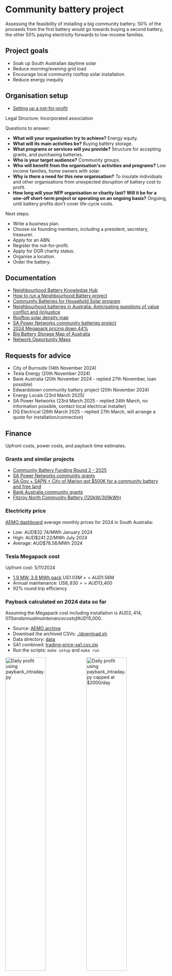 # Community battery project
Assessing the feasibility of installing a big community battery. 50% of the proceeds from the first battery would go towards buying a second battery, the other 50% paying electricity forwards to low-income families.

## Project goals
* Soak up South Australian daytime solar
* Reduce morning/evening grid load
* Encourage local community rooftop solar installation
* Reduce energy inequity

## Organisation setup
* [Setting up a not-for-profit](https://www.ato.gov.au/businesses-and-organisations/not-for-profit-organisations/getting-started/starting-an-nfp)

Legal Structure: Incorporated association

Questions to answer:
* **What will your organisation try to achieve?** Energy equity.
* **What will its main activities be?** Buying battery storage.
* **What programs or services will you provide?** Structure for accepting grants, and purchasing batteries.
* **Who is your target audience?** Community groups.
* **Who will benefit from the organisation's activities and programs?** Low income families, home owners with solar.
* **Why is there a need for this new organisation?** To insulate individuals and other organisations from unexpected disruption of battery cost to profit.
* **How long will your NFP organisation or charity last? Will it be for a one-off short-term project or operating on an ongoing basis?** Ongoing, until battery profits don't cover life-cycle costs.

Next steps:
* Write a business plan.
* Choose six founding members, including a president, secretary, treasurer.
* Apply for an ABN.
* Register the not-for-profit.
* Apply for DGR charity status.
* Organise a location.
* Order the battery.

## Documentation
* [Neighbourhood Battery Knowledge Hub](https://bsgip.com/knowledge-hub-landing-page/)
* [How to run a Neighbourhood Battery project](https://www.energy.vic.gov.au/grants/neighbourhood-batteries/how-to-run-a-neighbourhood-battery-project)
* [Community Batteries for Household Solar program](https://www.dcceew.gov.au/energy/renewable/community-batteries)
* [Neighbourhood batteries in Australia: Anticipating questions of value conflict and (in)justice](https://www.researchgate.net/publication/359314754_Neighbourhood_batteries_in_Australia_Anticipating_questions_of_value_conflict_and_injustice)
* [Rooftop solar density map](https://pv-map.apvi.org.au/historical#11/-34.9383/138.5898)
* [SA Power Networks community batteries project](https://www.talkingpower.com.au/community-batteries-project)
* [2024 Megapack pricing down 44%](https://www.pv-magazine-australia.com/2024/07/08/tesla-battery-deployment-up-157-megapack-pricing-down-44/)
* [Big Battery Storage Map of Australia](https://reneweconomy.com.au/big-battery-storage-map-of-australia/)
* [Network Opportunity Maps](https://www.energynetworks.com.au/projects/network-opportunity-maps/accessing-the-network-opportunity-maps/)

## Requests for advice
* City of Burnside (14th November 2024)
* Tesla Energy (20th November 2024)
* Bank Australia (20th November 2024 - replied 27th November, loan possible)
* Edwardstown community battery project (20th November 2024)
* Energy Locals (23rd March 2025)
* SA Power Networks (23rd March 2025 - replied 24th March, no information possible, contact local electrical installer)
* DQ Electrical (26th March 2025 - replied 27th March, will arrange a quote for installation/connection)

## Finance
Upfront costs, power costs, and payback time estimates.

### Grants and similar projects
* [Community Battery Funding Round 2 - 2025](https://arena.gov.au/news/arena-funds-national-community-battery-roll-out/)
* [SA Power Networks community grants](https://www.sapowernetworks.com.au/about-us/community/communitygrants/)
* [SA Gov + SAPN + City of Marion got $500K for a community battery and free land](https://www.makingmarion.com.au/edwardstown-community-battery)
* [Bank Australia community grants](https://www.bankaust.com.au/community-customer-grants)
* [Fitzroy North Community Battery (120kW/309kWh)](https://www.yef.org.au/app/uploads/2025/01/FN1-Year-2-Performance-Report.pdf)

### Electricity price
[AEMO dashboard](https://aemo.com.au/en/energy-systems/electricity/national-electricity-market-nem/data-nem/data-dashboard-nem) average monthly prices for 2024 in South Australia:
* Low: AUD$32.74/MWh January 2024
* High: AUD$241.22/MWh July 2024
* Average: AUD$78.56/MWh 2024

### Tesla Megapack cost
Upfront cost: 5/11/2024
* [1.9 MW, 3.9 MWh pack](https://www.tesla.com/megapack/design) US$1.03M == ~AUD$1.56M
* Annual maintenance: US$8,830 == ~AUD$13,400
* 92% round trip efficiency

### Payback calculated on 2024 data so far
Assuming the Megapack cost including installation is AUD$2,414,070 and annual maintenance cost of AUD$15,000.
* Source: [AEMO archive](https://visualisations.aemo.com.au/aemo/nemweb/index.html#mms-data-model)
* Download the archived CSVs: [./download.sh](data/download.sh)
* Data directory: [data](data)
* SA1 combined: [trading-price-sa1.csv.zip](data/trading-price-sa1.csv.zip)
* Run the scripts: `make setup` and `make run`

<img src="payback_intraday.png" width="50%" alt="Daily profit using payback_intraday.py" title="Daily profit using payback_intraday.py" /><img src="payback_intraday_capped.png" width="50%" alt="Daily profit using payback_intraday.py capped at $2000/day" title="Daily profit using payback_intraday.py capped at $2000/day" />
<img src="payback_intraday_loan.png" width="100%" alt="Load replayments vs monthly profit" title="Load replayments vs monthly profit" />
<img src="payback_intraday_battery_count_over_time.png" width="100%" alt="Battery count vs cash over 10 years" title="Battery count vs cash over 10 years" />

**Output**:

```bash
venv/bin/python payback.py
===========================
Morning and evening sell...
===========================
Daily Profit: 518.7313512848538
Annual Profit: 189336.94321897163
Payback Period (years): 13.847151128305988


venv/bin/python payback_evening_only.py
====================
Evening sell only...
====================
Optimized Buy Hour: 13
Optimized Sell Hour: 18
Daily Profit (Single Buy/Sell): 1042.7980279017715
Annual Profit (Single Buy/Sell): 380621.2801841466
Payback Period (years, Single Buy/Sell): 6.602651789808689


venv/bin/python payback_evening_morning_optional.py
=========================================================================
Evening sell, and morning if the price overnight is less than $100/MWh...
=========================================================================
Optimized Buy Hour (Midday): 13
Optimized Sell Hour (Evening): 18
Overnight Charging: True
Daily Profit (Including Morning Sell): 1182.5245546915573
Annual Profit: 431621.4624624184
Payback Period (years): 5.794396634613519


venv/bin/python payback_intraday.py

Buy Actions Log (first 10):
Buy at -61.93 AUD/MWh, Amount: 0.78 MWh, Battery State: 0.78 MWh
Buy at -63.01 AUD/MWh, Amount: 0.78 MWh, Battery State: 1.56 MWh
Buy at -61.93 AUD/MWh, Amount: 0.78 MWh, Battery State: 2.34 MWh
Buy at -63.01 AUD/MWh, Amount: 0.78 MWh, Battery State: 3.12 MWh
Buy at -87.72 AUD/MWh, Amount: 0.78 MWh, Battery State: 3.90 MWh
Buy at -61.93 AUD/MWh, Amount: 0.78 MWh, Battery State: 0.78 MWh
Buy at -61.93 AUD/MWh, Amount: 0.78 MWh, Battery State: 1.56 MWh
Buy at -61.93 AUD/MWh, Amount: 0.78 MWh, Battery State: 2.34 MWh
Buy at -63.01 AUD/MWh, Amount: 0.78 MWh, Battery State: 3.12 MWh
Buy at -63.01 AUD/MWh, Amount: 0.78 MWh, Battery State: 3.90 MWh

Sell Actions Log (first 10):
Sell at 108.59 AUD/MWh, Amount: 0.78 MWh, Battery State: 3.12 MWh
Sell at 120.89 AUD/MWh, Amount: 0.78 MWh, Battery State: 2.34 MWh
Sell at 126.35 AUD/MWh, Amount: 0.78 MWh, Battery State: 1.56 MWh
Sell at 108.39 AUD/MWh, Amount: 0.78 MWh, Battery State: 0.78 MWh
Sell at 103.77 AUD/MWh, Amount: 0.78 MWh, Battery State: 0.00 MWh
Sell at 106.11 AUD/MWh, Amount: 0.78 MWh, Battery State: 3.12 MWh
Sell at 109.71 AUD/MWh, Amount: 0.78 MWh, Battery State: 2.34 MWh
Sell at 108.66 AUD/MWh, Amount: 0.78 MWh, Battery State: 1.56 MWh
Sell at 104.58 AUD/MWh, Amount: 0.78 MWh, Battery State: 0.78 MWh
Sell at 104.07 AUD/MWh, Amount: 0.78 MWh, Battery State: 0.00 MWh

Daily Summary Log (first 10):
Date: 2023-01-02, Total Buy: 11.70 MWh, Total Buy Cost: -789.52 AUD, Total Sell: 11.70 MWh, Total Sell Revenue: 1291.53 AUD, Daily Profit: 2081.05 AUD
Date: 2023-01-03, Total Buy: 5.46 MWh, Total Buy Cost: -356.97 AUD, Total Sell: 1.56 MWh, Total Sell Revenue: 161.92 AUD, Daily Profit: 518.89 AUD
Date: 2023-01-01, Total Buy: 3.90 MWh, Total Buy Cost: -199.18 AUD, Total Sell: 7.80 MWh, Total Sell Revenue: 1165.24 AUD, Daily Profit: 1364.42 AUD
Date: 2023-01-04, Total Buy: 15.60 MWh, Total Buy Cost: -1099.11 AUD, Total Sell: 14.04 MWh, Total Sell Revenue: 453.27 AUD, Daily Profit: 1552.37 AUD
Date: 2023-01-05, Total Buy: 7.02 MWh, Total Buy Cost: -488.65 AUD, Total Sell: 5.46 MWh, Total Sell Revenue: 207.86 AUD, Daily Profit: 696.51 AUD
Date: 2023-01-06, Total Buy: 4.68 MWh, Total Buy Cost: -526.35 AUD, Total Sell: 3.90 MWh, Total Sell Revenue: 255.68 AUD, Daily Profit: 782.04 AUD
Date: 2023-01-08, Total Buy: 5.46 MWh, Total Buy Cost: -309.56 AUD, Total Sell: 9.36 MWh, Total Sell Revenue: 3977.25 AUD, Daily Profit: 4286.81 AUD
Date: 2023-01-07, Total Buy: 7.02 MWh, Total Buy Cost: -565.63 AUD, Total Sell: 7.02 MWh, Total Sell Revenue: 4628.17 AUD, Daily Profit: 5193.80 AUD
Date: 2023-01-09, Total Buy: 6.24 MWh, Total Buy Cost: -239.65 AUD, Total Sell: 2.34 MWh, Total Sell Revenue: 295.96 AUD, Daily Profit: 535.60 AUD
Date: 2023-01-12, Total Buy: 5.46 MWh, Total Buy Cost: 215.94 AUD, Total Sell: 5.46 MWh, Total Sell Revenue: 960.87 AUD, Daily Profit: 744.92 AUD

====================================
Intraday Arbitrage Strategy Results:
====================================
Total Profit: $1930196.89
Annual Profit: $962461.56
Payback Period: 2.55 years
Monthly Payment (5% interest, 15-year term): $19090.31
Monthly Payment (7% interest, 15-year term): $21698.34
Monthly Payment (10% interest, 15-year term): $27211.29

Capped Profit Scenario ($2,000 Cap due to grid stabilisation) Results:
Total Profit (Capped at $2,000): $960115.49
Annual Profit (Capped at $2,000): $478746.11
Payback Period (Capped at $2,000): 5.21 years
```

#### Hornsdale battery
Payback period was [under 3 years](https://reneweconomy.com.au/tesla-big-battery-recoups-cost-of-construction-in-little-over-two-years-25265/#:~:text=It%20also%20means%20that%20total,began%20operations%20in%20late%202017).

### Payback back of the envelope estimate
Based on 2x manual two-hour Charge/discharge cycles via [Open Electricity](https://explore.openelectricity.org.au/energy/sa1/?range=7d&interval=30m&view=discrete-time&group=Detailed) for October 2024.

**Sell**:
* 6-8am ~AUD$75/MWh = AUD$150
* 6-8pm ~AUD$75/MWh = AUD$150

**Buy**:
* 12-2pm ~AUD$-100/MWh = AUD$200
* 10pm-12am ~AUD$50/MWh = AUD$-100

**Total**:
* ~AUD$400/day == AUD$146,000/year

**Payback time**:
* AUD$1,574,000 / AUD$146,000 = **10.8 years**

## Hardware
Community battery hardware options:
* [Tesla Megapack](https://www.tesla.com/en_au/megapack)

## Software
Control software options:
* [Tesla Energy Software](https://www.tesla.com/en_au/support/energy/tesla-software)
* Is there a commercial version of the [Tesla Fleet API](https://developer.tesla.com/docs/fleet-api/endpoints/energy)
* [Energy Autopilot](https://energyautopilot.com) when it launches?
